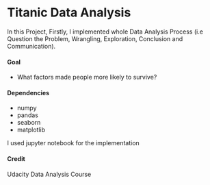 # Titanic Data Analysis
In this Project, Firstly, I implemented whole Data Analysis Process (i.e Question the Problem, Wrangling, Exploration, Conclusion and Communication). 

#### Goal
- What factors made people more likely to survive?

#### Dependencies
* numpy
* pandas
* seaborn
* matplotlib

I used jupyter notebook for the implementation
#### Credit 
Udacity Data Analysis Course
